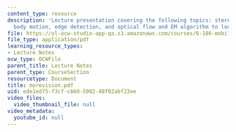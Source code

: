 ```yaml
---
content_type: resource
description: 'Lecture presentation covering the following topics: stereo vision, rigid
  body motion, edge detection, and optical flow and EM algorithm to locate objects.'
file: https://ol-ocw-studio-app-qa.s3.amazonaws.com/courses/6-186-mobile-autonomous-systems-laboratory-january-iap-2005/ede1ed75f3cfc660590248f02abf23ee_morevision.pdf
file_type: application/pdf
learning_resource_types:
- Lecture Notes
ocw_type: OCWFile
parent_title: Lecture Notes
parent_type: CourseSection
resourcetype: Document
title: morevision.pdf
uid: ede1ed75-f3cf-c660-5902-48f02abf23ee
video_files:
  video_thumbnail_file: null
video_metadata:
  youtube_id: null
---
```

